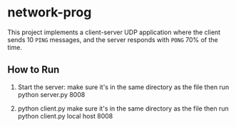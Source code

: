 # network-prog

This project implements a client-server UDP application where the client sends 10 `PING` messages, and the server responds with `PONG` 70% of the time.

## How to Run

1. Start the server:
   make sure it's in the same directory as the file
   then run python server.py 8008


2. python client.py
   make sure it's in the same directory as the file
   then run python client.py local host 8008

 
   

